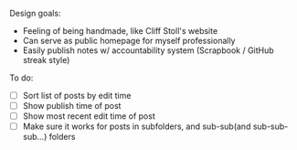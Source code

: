 Design goals:

- Feeling of being handmade, like Cliff Stoll's website
- Can serve as public homepage for myself professionally
- Easily publish notes w/ accountability system (Scrapbook / GitHub streak style)

To do:

- [ ] Sort list of posts by edit time
- [ ] Show publish time of post
- [ ] Show most recent edit time of post
- [ ] Make sure it works for posts in subfolders, and sub-sub(and sub-sub-sub...) folders
